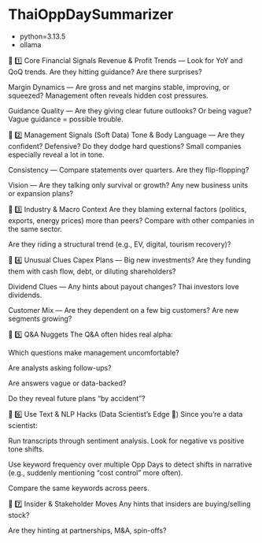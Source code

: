 # ThaiOppDaySummarizer

- python=3.13.5
- ollama

📌 1️⃣ Core Financial Signals
Revenue & Profit Trends — Look for YoY and QoQ trends. Are they hitting guidance? Are there surprises?

Margin Dynamics — Are gross and net margins stable, improving, or squeezed? Management often reveals hidden cost pressures.

Guidance Quality — Are they giving clear future outlooks? Or being vague? Vague guidance = possible trouble.

📌 2️⃣ Management Signals (Soft Data)
Tone & Body Language — Are they confident? Defensive? Do they dodge hard questions? Small companies especially reveal a lot in tone.

Consistency — Compare statements over quarters. Are they flip-flopping?

Vision — Are they talking only survival or growth? Any new business units or expansion plans?

📌 3️⃣ Industry & Macro Context
Are they blaming external factors (politics, exports, energy prices) more than peers? Compare with other companies in the same sector.

Are they riding a structural trend (e.g., EV, digital, tourism recovery)?

📌 4️⃣ Unusual Clues
Capex Plans — Big new investments? Are they funding them with cash flow, debt, or diluting shareholders?

Dividend Clues — Any hints about payout changes? Thai investors love dividends.

Customer Mix — Are they dependent on a few big customers? Are new segments growing?

📌 5️⃣ Q&A Nuggets
The Q&A often hides real alpha:

Which questions make management uncomfortable?

Are analysts asking follow-ups?

Are answers vague or data-backed?

Do they reveal future plans “by accident”?

📌 6️⃣ Use Text & NLP Hacks (Data Scientist’s Edge 🧠)
Since you’re a data scientist:

Run transcripts through sentiment analysis. Look for negative vs positive tone shifts.

Use keyword frequency over multiple Opp Days to detect shifts in narrative (e.g., suddenly mentioning “cost control” more often).

Compare the same keywords across peers.

📌 7️⃣ Insider & Stakeholder Moves
Any hints that insiders are buying/selling stock?

Are they hinting at partnerships, M&A, spin-offs?
